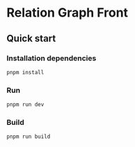 # Relation Graph Front

## Quick start
### Installation dependencies 
```bash
pnpm install
```

### Run
```bash
pnpm run dev
```

### Build
```bash
pnpm run build
```
